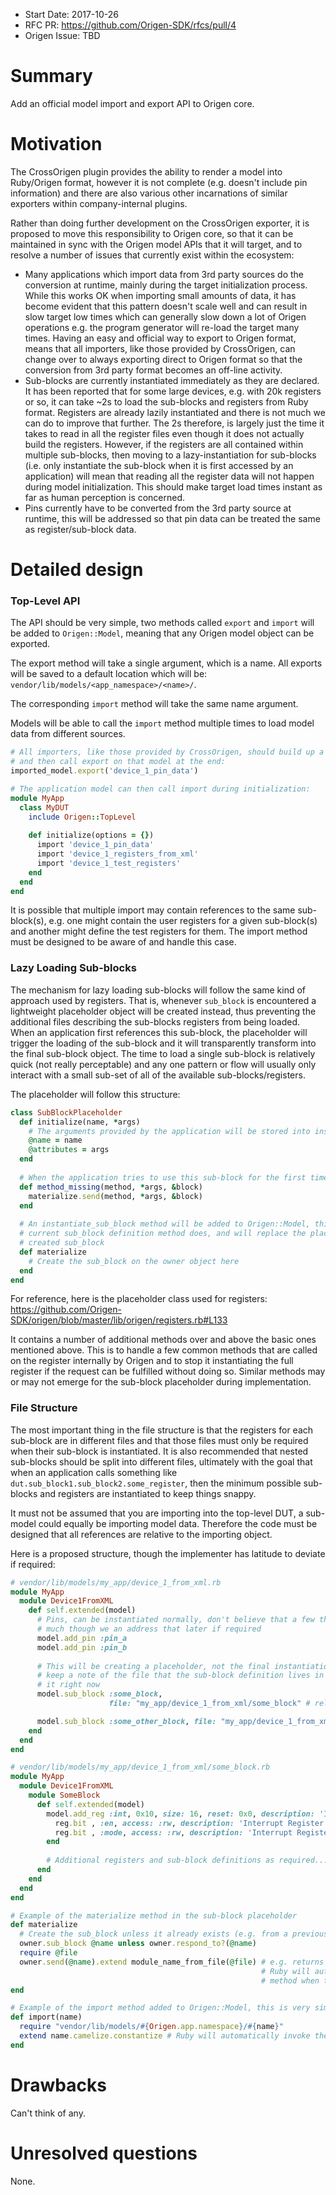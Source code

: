- Start Date: 2017-10-26
- RFC PR: https://github.com/Origen-SDK/rfcs/pull/4
- Origen Issue: TBD

# Summary

Add an official model import and export API to Origen core. 

# Motivation

The CrossOrigen plugin provides the ability to render a model into Ruby/Origen format, however it is not
complete (e.g. doesn't include pin information) and there are also various other incarnations of similar
exporters within company-internal plugins.

Rather than doing further development on the CrossOrigen exporter, it is proposed to move this responsibility
to Origen core, so that it can be maintained in sync with the Origen model APIs that it will target, and to
resolve a number of issues that currently exist within the ecosystem:

* Many applications which import data from 3rd party sources do the conversion at runtime, mainly during
  the target initialization process. While this works OK when importing small amounts of data, it has
  become evident that this pattern doesn't scale well and can result in slow target low times which can
  generally slow down a lot of Origen operations e.g. the program generator will re-load the target
  many times. Having an easy and official way to export to Origen format, means that all importers, like
  those provided by CrossOrigen, can change over to always exporting direct to Origen format so that the
  conversion from 3rd party format becomes an off-line activity.
* Sub-blocks are currently instantiated immediately as they are declared. It has been reported that for
  some large devices, e.g. with 20k registers or so, it can take ~2s to load the sub-blocks and registers
  from Ruby format. Registers are already lazily instantiated and there is not much we can do to improve
  that further. The 2s therefore, is largely just the time it takes to read in all the register files even
  though it does not actually build the registers. However, if the registers are all contained within multiple
  sub-blocks, then moving to a lazy-instantiation for sub-blocks (i.e. only instantiate the sub-block when it
  is first accessed by an application) will mean that reading all the register data will not happen during
  model initialization. This should make target load times instant as far as human perception is concerned.
* Pins currently have to be converted from the 3rd party source at runtime, this will be addressed so that
  pin data can be treated the same as register/sub-block data.

# Detailed design

### Top-Level API

The API should be very simple, two methods called `export` and `import` will be added to `Origen::Model`,
meaning that any Origen model object can be exported.

The export method will take a single argument, which is a name.
All exports will be saved to a default location which will be: 
`vendor/lib/models/<app_namespace>/<name>/`.

The corresponding `import` method will take the same name argument.

Models will be able to call the `import` method multiple times to load model data from different sources.

```ruby
# All importers, like those provided by CrossOrigen, should build up a model from the data it is importing
# and then call export on that model at the end:
imported_model.export('device_1_pin_data')

# The application model can then call import during initialization:
module MyApp
  class MyDUT
    include Origen::TopLevel
    
    def initialize(options = {})
      import 'device_1_pin_data'
      import 'device_1_registers_from_xml'
      import 'device_1_test_registers'
    end
  end
end
```

It is possible that multiple import may contain references to the same sub-block(s), e.g. one might contain the user registers for a given sub-block(s) and another might define the test registers for them.
The import method must be designed to be aware of and handle this case.

### Lazy Loading Sub-blocks

The mechanism for lazy loading sub-blocks will follow the same kind of approach used by registers.
That is, whenever `sub_block` is encountered a lightweight placeholder object will be created instead, thus
preventing the additional files describing the sub-blocks registers from being loaded.
When an application first references this sub-block, the placeholder will trigger the loading of the
sub-block and it will transparently transform into the final sub-block object.
The time to load a single sub-block is relatively quick (not really perceptable) and any one pattern or flow
will usually only interact with a small sub-set of all of the available sub-blocks/registers.

The placeholder will follow this structure:

~~~ruby
class SubBlockPlaceholder
  def initialize(name, *args)
    # The arguments provided by the application will be stored into instance variables
    @name = name
    @attributes = args
  end
  
  # When the application tries to use this sub-block for the first time, create it
  def method_missing(method, *args, &block)
    materialize.send(method, *args, &block)
  end
  
  # An instantiate_sub_block method will be added to Origen::Model, this will do exactly what the
  # current sub_block definition method does, and will replace the placeholder object with the
  # created sub_block
  def materialize
    # Create the sub_block on the owner object here
  end
end  
~~~

For reference, here is the placeholder class used for registers: https://github.com/Origen-SDK/origen/blob/master/lib/origen/registers.rb#L133

It contains a number of additional methods over and above the basic ones mentioned above. This is to handle a few common methods that are called on the register internally by Origen and to stop it instantiating the full register if the request can be fulfilled without doing so. Similar methods may or may not emerge for the sub-block placeholder during implementation.

### File Structure

The most important thing in the file structure is that the registers for each sub-block are in different files and that those files must only be required when their sub-block is instantiated.
It is also recommended that nested sub-blocks should be split into different files, ultimately with the goal that when an application calls something like `dut.sub_block1.sub_block2.some_register`, then the minimum possible sub-blocks and registers are instantiated to keep things snappy.

It must not be assumed that you are importing into the top-level DUT, a sub-model could equally be importing model data. Therefore the code must be designed that all references are relative to the importing object.

Here is a proposed structure, though the implementer has latitude to deviate if required:

```ruby
# vendor/lib/models/my_app/device_1_from_xml.rb
module MyApp
  module Device1FromXML
    def self.extended(model)
      # Pins, can be instantiated normally, don't believe that a few thousand pins will slow things down
      # much though we an address that later if required
      model.add_pin :pin_a
      model.add_pin :pin_b
      
      # This will be creating a placeholder, not the final instantiation, and we can make the placeholder
      # keep a note of the file that the sub-block definition lives in so that we can hold off requiring
      # it right now
      model.sub_block :some_block,
                      file: "my_app/device_1_from_xml/some_block" # relative to vendor/lib/models

      model.sub_block :some_other_block, file: "my_app/device_1_from_xml/some_other_block"
    end
  end
end

# vendor/lib/models/my_app/device_1_from_xml/some_block.rb
module MyApp
  module Device1FromXML
    module SomeBlock
      def self.extended(model)
        model.add_reg :int, 0x10, size: 16, reset: 0x0, description: 'Interrupt Register' do |reg|
          reg.bit , :en, access: :rw, description: 'Interrupt Register'
          reg.bit , :mode, access: :rw, description: 'Interrupt Register'
        end
        
        # Additional registers and sub-block definitions as required...
      end
    end
  end
end

# Example of the materialize method in the sub-block placeholder
def materialize
  # Create the sub_block unless it already exists (e.g. from a previous import)
  owner.sub_block @name unless owner.respond_to?(@name)
  require @file
  owner.send(@name).extend module_name_from_file(@file) # e.g. returns MyApp::Device1FromXML::SomeBlock,
                                                        # Ruby will automatically invoke the extended
                                                        # method when this is called
end

# Example of the import method added to Origen::Model, this is very simple
def import(name)
  require "vendor/lib/models/#{Origen.app.namespace}/#{name}"
  extend name.camelize.constantize # Ruby will automatically invoke the self.extended method
end
```

# Drawbacks

Can't think of any.

# Unresolved questions

None.
